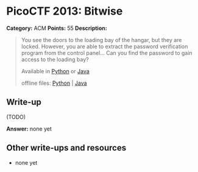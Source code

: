 # PicoCTF 2013: Bitwise

**Category:** ACM
**Points:** 55
**Description:**

> You see the doors to the loading bay of the hangar, but they are locked. However, you are able to extract the password verification program from the control panel... Can you find the password to gain access to the loading bay?
>
> Available in [Python](https://2013.picoctf.com/problems/bit.py) or [Java](https://2013.picoctf.com/problems/Bit.java)
>
> offline files: [Python](bitwise.py) | [Java](bitwise.java)

## Write-up

(TODO)

**Answer:** none yet

## Other write-ups and resources

* none yet